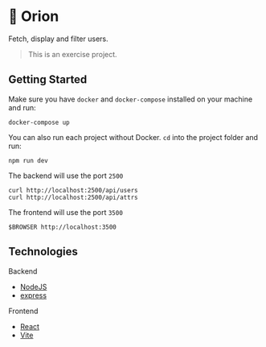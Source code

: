 # :milky_way: Orion

Fetch, display and filter users.

> This is an exercise project.


## Getting Started

Make sure you have `docker` and `docker-compose` installed on your machine and run:

	docker-compose up


You can also run each project without Docker. `cd` into the project folder and run:

	npm run dev


The backend will use the port `2500`

	curl http://localhost:2500/api/users
	curl http://localhost:2500/api/attrs


The frontend will use the port `3500`

	$BROWSER http://localhost:3500


## Technologies

Backend

- [NodeJS](https://nodejs.org)
- [express](https://expressjs.com)


Frontend

- [React](https://reactjs.org)
- [Vite](https://vitejs.dev)
